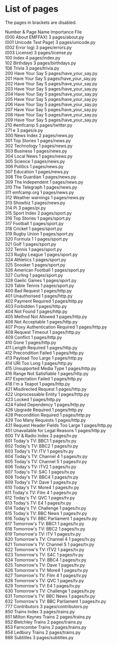 # List of pages  
The pages in brackets are disabled.  
  
Number & Page Name             Importance  File  
(000 About EMFFAX)                      3  pages/about.py  
(001 Unicode Test Page)                 3  pages/unicode.py  
(002 Error log)                         3  pages/errors.py  
(003 License)                           3  pages/license.py  
100 Index                               4  pages/index.py  
102 Birthdays                           3  pages/birthdays.py  
108 Trivia                              3  pages/trivia.py  
200 Have Your Say                       5  pages/have_your_say.py  
201 Have Your Say                       5  pages/have_your_say.py  
202 Have Your Say                       5  pages/have_your_say.py  
203 Have Your Say                       5  pages/have_your_say.py  
204 Have Your Say                       5  pages/have_your_say.py  
205 Have Your Say                       5  pages/have_your_say.py  
206 Have Your Say                       5  pages/have_your_say.py  
207 Have Your Say                       5  pages/have_your_say.py  
208 Have Your Say                       5  pages/have_your_say.py  
209 Have Your Say                       5  pages/have_your_say.py  
210 #emfcamp                            5  pages/twitter.py  
271 e                                   3  pages/e.py  
300 News Index                          2  pages/news.py  
301 Top Stories                         1  pages/news.py  
302 Technology                          1  pages/news.py  
303 Business                            1  pages/news.py  
304 Local News                          1  pages/news.py  
305 Science                             1  pages/news.py  
306 Politics                            1  pages/news.py  
307 Education                           1  pages/news.py  
308 The Guardian                        1  pages/news.py  
309 The Independent                     1  pages/news.py  
310 The Telegraph                       1  pages/news.py  
311 emfcamp.org                         1  pages/news.py  
312 Weather warnings                    1  pages/news.py  
313 Showbiz                             1  pages/news.py  
314 Pi                                  3  pages/pi.py  
315 Sport Index                         2  pages/sport.py  
316 Top Stories                         1  pages/sport.py  
317 Football                            1  pages/sport.py  
318 Cricket                             1  pages/sport.py  
319 Rugby Union                         1  pages/sport.py  
320 Formula 1                           1  pages/sport.py  
321 Golf                                1  pages/sport.py  
322 Tennis                              1  pages/sport.py  
323 Rugby League                        1  pages/sport.py  
324 Athletics                           1  pages/sport.py  
325 Snooker                             1  pages/sport.py  
326 American Football                   1  pages/sport.py  
327 Curling                             1  pages/sport.py  
328 Gaelic Games                        1  pages/sport.py  
329 Table Tennis                        1  pages/sport.py  
400 Bad Request                         1  pages/http.py  
401 Unauthorised                        1  pages/http.py  
402 Payment Required                    1  pages/http.py  
403 Forbidden                           1  pages/http.py  
404 Not Found                           1  pages/http.py  
405 Method Not Allowed                  1  pages/http.py  
406 Not Acceptable                      1  pages/http.py  
407 Proxy Authentication Required       1  pages/http.py  
408 Request Timeout                     1  pages/http.py  
409 Conflict                            1  pages/http.py  
410 Gone                                1  pages/http.py  
411 Length Required                     1  pages/http.py  
412 Precondition Failed                 1  pages/http.py  
413 Payload Too Large                   1  pages/http.py  
414 URI Too Long                        1  pages/http.py  
415 Unsupported Media Type              1  pages/http.py  
416 Range Not Satisfiable               1  pages/http.py  
417 Expectation Failed                  1  pages/http.py  
418 I'm a Teapot                        1  pages/http.py  
421 Misdirected Request                 1  pages/http.py  
422 Unprocessable Entity                1  pages/http.py  
423 Locked                              1  pages/http.py  
424 Failed Dependency                   1  pages/http.py  
426 Upgrade Required                    1  pages/http.py  
428 Precondition Required               1  pages/http.py  
429 Too Many Requests                   1  pages/http.py  
431 Request Header Fields Too Large     1  pages/http.py  
451 Unavailable for Legal Reasons       1  pages/http.py  
600 TV & Radio Index                    3  pages/tv.py  
601 Today's TV: BBC1                    1  pages/tv.py  
602 Today's TV: BBC2                    1  pages/tv.py  
603 Today's TV: ITV                     1  pages/tv.py  
604 Today's TV: Channel 4               1  pages/tv.py  
605 Today's TV: Channel 5               1  pages/tv.py  
606 Today's TV: ITV2                    1  pages/tv.py  
607 Today's TV: S4C                     1  pages/tv.py  
608 Today's TV: BBC4                    1  pages/tv.py  
609 Today's TV: Dave                    1  pages/tv.py  
610 Today's TV: More4                   1  pages/tv.py  
611 Today's TV: Film 4                  1  pages/tv.py  
612 Today's TV: QVC                     1  pages/tv.py  
613 Today's TV: E4                      1  pages/tv.py  
614 Today's TV: Challenge               1  pages/tv.py  
615 Today's TV: BBC News                1  pages/tv.py  
616 Today's TV: BBC Parliament          1  pages/tv.py  
617 Tomorrow's TV: BBC1                 1  pages/tv.py  
618 Tomorrow's TV: BBC2                 1  pages/tv.py  
619 Tomorrow's TV: ITV                  1  pages/tv.py  
620 Tomorrow's TV: Channel 4            1  pages/tv.py  
621 Tomorrow's TV: Channel 5            1  pages/tv.py  
622 Tomorrow's TV: ITV2                 1  pages/tv.py  
623 Tomorrow's TV: S4C                  1  pages/tv.py  
624 Tomorrow's TV: BBC4                 1  pages/tv.py  
625 Tomorrow's TV: Dave                 1  pages/tv.py  
626 Tomorrow's TV: More4                1  pages/tv.py  
627 Tomorrow's TV: Film 4               1  pages/tv.py  
628 Tomorrow's TV: QVC                  1  pages/tv.py  
629 Tomorrow's TV: E4                   1  pages/tv.py  
630 Tomorrow's TV: Challenge            1  pages/tv.py  
631 Tomorrow's TV: BBC News             1  pages/tv.py  
632 Tomorrow's TV: BBC Parliament       1  pages/tv.py  
777 Contributors                        3  pages/contributors.py  
850 Trains Index                        3  pages/trains.py  
851 Milton Keynes Trains                2  pages/trains.py  
852 Bletchley Trains                    2  pages/trains.py  
853 Farncombe Trains                    2  pages/trains.py  
854 Ledbury Trains                      2  pages/trains.py  
888 Subtitles                           3  pages/subtitles.py